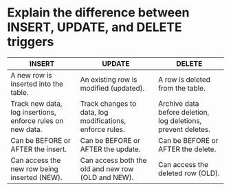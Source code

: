 # Explain the difference between INSERT, UPDATE, and DELETE triggers

| INSERT | UPDATE | DELETE |
| -------- | --------- | --------|
|A new row is inserted into the table.|An existing row is modified (updated).|A row is deleted from the table.|
|Track new data, log insertions, enforce rules on new data.|Track changes to data, log modifications, enforce rules.|Archive data before deletion, log deletions, prevent deletes.|
|Can be BEFORE or AFTER the insert.|Can be BEFORE or AFTER the update.|Can be BEFORE or AFTER the delete.|
|Can access the new row being inserted (NEW).|Can access both the old and new row (OLD and NEW).|Can access the deleted row (OLD).|